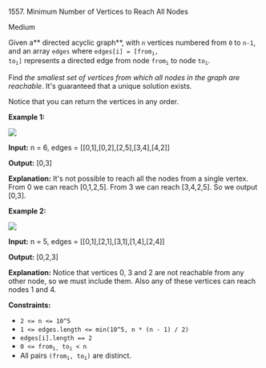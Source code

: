 1557\. Minimum Number of Vertices to Reach All Nodes

Medium

Given a** directed acyclic graph**, with `n` vertices numbered from `0` to `n-1`, and an array `edges` where <code>edges[i] = [from<sub>i</sub>, to<sub>i</sub>]</code> represents a directed edge from node <code>from<sub>i</sub></code> to node <code>to<sub>i</sub></code>.

Find _the smallest set of vertices from which all nodes in the graph are reachable_. It's guaranteed that a unique solution exists.

Notice that you can return the vertices in any order.

**Example 1:**

![](https://leetcode-in-java.github.io/src/main/java/g1501_1600/s1557_minimum_number_of_vertices_to_reach_all_nodes/untitled22.png)

**Input:** n = 6, edges = [[0,1],[0,2],[2,5],[3,4],[4,2]]

**Output:** [0,3]

**Explanation:** It's not possible to reach all the nodes from a single vertex. From 0 we can reach [0,1,2,5]. From 3 we can reach [3,4,2,5]. So we output [0,3].

**Example 2:**

![](https://leetcode-in-java.github.io/src/main/java/g1501_1600/s1557_minimum_number_of_vertices_to_reach_all_nodes/untitled.png)

**Input:** n = 5, edges = [[0,1],[2,1],[3,1],[1,4],[2,4]]

**Output:** [0,2,3]

**Explanation:** Notice that vertices 0, 3 and 2 are not reachable from any other node, so we must include them. Also any of these vertices can reach nodes 1 and 4.

**Constraints:**

*   `2 <= n <= 10^5`
*   `1 <= edges.length <= min(10^5, n * (n - 1) / 2)`
*   `edges[i].length == 2`
*   <code>0 <= from<sub>i,</sub> to<sub>i</sub> < n</code>
*   All pairs <code>(from<sub>i</sub>, to<sub>i</sub>)</code> are distinct.
